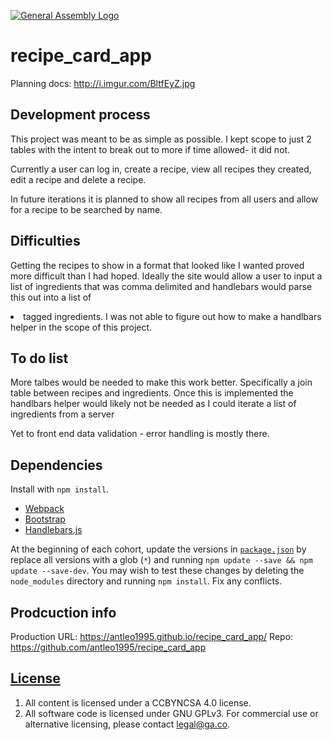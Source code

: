 [![General Assembly Logo](https://camo.githubusercontent.com/1a91b05b8f4d44b5bbfb83abac2b0996d8e26c92/687474703a2f2f692e696d6775722e636f6d2f6b6538555354712e706e67)](https://generalassemb.ly/education/web-development-immersive)

# recipe_card_app
Planning docs: http://i.imgur.com/BltfEyZ.jpg

## Development process

This project was meant to be as simple as possible. I kept scope to just 2 tables
with the intent to break out to more if time allowed- it did not.

Currently a user can log in, create a recipe, view all recipes they created,
edit a recipe and delete a recipe.

In future iterations it is planned to show all recipes from all users and allow
for a recipe to be searched by name.

## Difficulties

Getting the recipes to show in a format that looked like I wanted proved more
difficult than I had hoped. Ideally the site would allow a user to input a list
of ingredients that was comma delimited and handlebars would parse this out into
a list of <li> tagged ingredients. I was not able to figure out how to make a
handlbars helper in the scope of this project.

## To do list

More talbes would be needed to make this work better. Specifically a join table
between recipes and ingredients. Once this is implemented the handlbars helper
would likely not be needed as I could iterate a list of ingredients from a server

Yet to front end data validation - error handling is mostly there.

## Dependencies

Install with `npm install`.

-   [Webpack](https://webpack.github.io)
-   [Bootstrap](http://getbootstrap.com)
-   [Handlebars.js](http://handlebarsjs.com)

At the beginning of each cohort, update the versions in
[`package.json`](package.json) by replace all versions with a glob (`*`) and
running `npm update --save && npm update --save-dev`. You may wish to test these
changes by deleting the `node_modules` directory and running `npm install`.
Fix any conflicts.


## Prodcuction info

Production URL: https://antleo1995.github.io/recipe_card_app/
Repo: https://github.com/antleo1995/recipe_card_app

## [License](LICENSE)

1.  All content is licensed under a CC­BY­NC­SA 4.0 license.
1.  All software code is licensed under GNU GPLv3. For commercial use or
    alternative licensing, please contact legal@ga.co.

